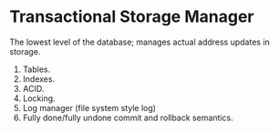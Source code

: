 Transactional Storage Manager
=============================

The lowest level of the database; manages actual address updates in storage. 

1. Tables.
2. Indexes.
3. ACID.
4. Locking.
5. Log manager (file system style log)
6. Fully done/fully undone commit and rollback semantics.
